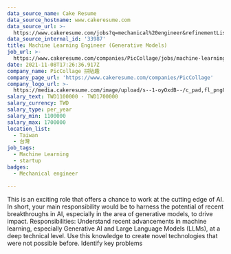 ```yaml
---
data_source_name: Cake Resume
data_source_hostname: www.cakeresume.com
data_source_url: >-
  https://www.cakeresume.com/jobs?q=mechanical%20engineer&refinementList%5Blang_name%5D%5B0%5D=English&refinementList%5Bsalary_type%5D=per_year&range%5Bsalary_range%5D%5Bmin%5D=1000000&page=3
data_source_internal_id: '33987'
title: Machine Learning Engineer (Generative Models)
job_url: >-
  https://www.cakeresume.com/companies/PicCollage/jobs/machine-learning-engineer-generative-models
date: 2021-11-08T17:26:36.917Z
company_name: PicCollage 拼貼趣
company_page_url: 'https://www.cakeresume.com/companies/PicCollage'
company_logo_url: >-
  https://media.cakeresume.com/image/upload/s--1-oyOxdB--/c_pad,fl_png8,h_200,w_200/v1644811715/zvbx6qkf4ad4ufkxjzj7.png
salary_text: TWD1100000 - TWD1700000
salary_currency: TWD
salary_type: per_year
salary_min: 1100000
salary_max: 1700000
location_list:
  - Taiwan
  - 台灣
job_tags:
  - Machine Learning
  - startup
badges:
  - Mechanical engineer

---
```


This is an exciting role that offers a chance to work at the cutting edge of AI. In short, your main responsibility would be to harness the potential of recent breakthroughs in AI, especially in the area of generative models, to drive impact. Responsibilities: Understand recent advancements in machine learning, especially Generative AI and Large Language Models (LLMs), at a deep technical level. Use this knowledge to create novel technologies that were not possible before. Identify key problems 